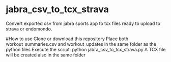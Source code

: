 # jabra_csv_to_tcx_strava
Convert exported csv from jabra sports app to tcx files ready to upload to strava or endomondo.

#How to use
Clone or download this repository
Place both workout_summaries.csv and workout_updates in the same folder as the python files
Execute the script: python jabra_csv_to_tcx_strava.py
A TCX file will be created also in the same folder
